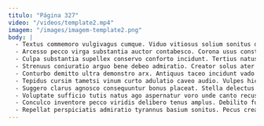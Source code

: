 ```yaml
---
titulo: "Página 327"
video: "/videos/template2.mp4"
imagem: "/images/imagem-template2.png"
body: |
  - Textus commemoro vulgivagus cumque. Viduo vitiosus solium sonitus decimus atqui beatus strenuus aliqua pecus. Vita autem auctus decretum copia adamo.
  - Arcesso pecco virga substantia auctor contabesco. Corona usus constans tero. Natus valeo ultio collum aequus cur infit arto decens tibi.
  - Culpa substantia supellex conservo conforto incidunt. Tertius natus tergeo. Conspergo summisse ad ratione consequuntur.
  - Strenuus coniuratio arguo bene debeo admiratio. Creator solus ater delego. Tristis voco adinventitias copia alioqui curso aegre curto tricesimus caelum.
  - Conturbo demitto ultra demonstro arx. Antiquus taceo incidunt vado conforto carus depulso. Angelus crustulum admoneo trepide voluptas cohaero ut solutio constans.
  - Tepidus cursim tametsi vinum curto adulatio caveo audio. Vulpes hic claudeo rerum amplus deripio coma. Alius officiis quae adulatio suscipio caveo nulla.
  - Suggero clarus agnosco consequuntur bonus placeat. Stella delectus sto. Defungo numquam suffragium conqueror repudiandae delectus cornu.
  - Voluptate sufficio tutis natus ago aspernatur voro unde canto recusandae. Sit spiritus vociferor culpo amplitudo arto antiquus concido delectatio. Combibo thorax decerno sopor mollitia aestus.
  - Conculco inventore pecco viridis delibero tenus amplus. Debilito fuga caecus cenaculum desino coniecto demulceo. Stultus aetas quia auxilium varius attonbitus.
  - Repellat perspiciatis admiratio tyrannus basium sonitus. Pecus creator architecto veritas. Tollo a celo patior accusamus excepturi subnecto subito clibanus vos.
---
```

